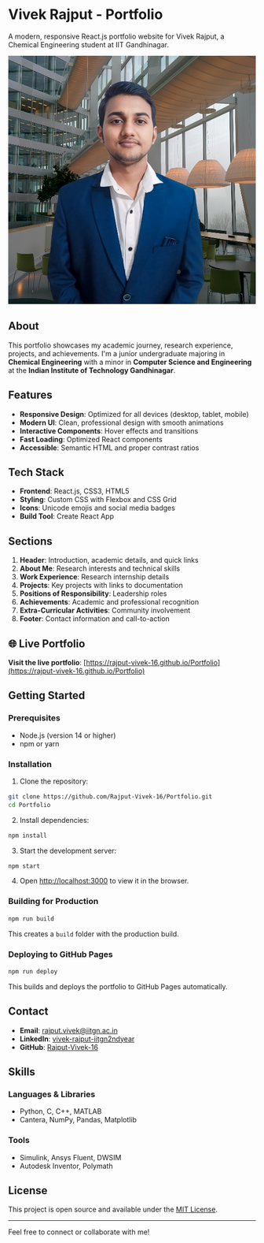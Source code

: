 # Vivek Rajput - Portfolio

A modern, responsive React.js portfolio website for Vivek Rajput, a Chemical Engineering student at IIT Gandhinagar.

![Profile](./public/Vivek.png)

## About

This portfolio showcases my academic journey, research experience, projects, and achievements. I'm a junior undergraduate majoring in **Chemical Engineering** with a minor in **Computer Science and Engineering** at the **Indian Institute of Technology Gandhinagar**.

## Features

- **Responsive Design**: Optimized for all devices (desktop, tablet, mobile)
- **Modern UI**: Clean, professional design with smooth animations
- **Interactive Components**: Hover effects and transitions
- **Fast Loading**: Optimized React components
- **Accessible**: Semantic HTML and proper contrast ratios

## Tech Stack

- **Frontend**: React.js, CSS3, HTML5
- **Styling**: Custom CSS with Flexbox and CSS Grid
- **Icons**: Unicode emojis and social media badges
- **Build Tool**: Create React App

## Sections

1. **Header**: Introduction, academic details, and quick links
2. **About Me**: Research interests and technical skills
3. **Work Experience**: Research internship details
4. **Projects**: Key projects with links to documentation
5. **Positions of Responsibility**: Leadership roles
6. **Achievements**: Academic and professional recognition
7. **Extra-Curricular Activities**: Community involvement
8. **Footer**: Contact information and call-to-action

## 🌐 Live Portfolio

**Visit the live portfolio**: [https://rajput-vivek-16.github.io/Portfolio](https://rajput-vivek-16.github.io/Portfolio)

## Getting Started

### Prerequisites

- Node.js (version 14 or higher)
- npm or yarn

### Installation

1. Clone the repository:
```bash
git clone https://github.com/Rajput-Vivek-16/Portfolio.git
cd Portfolio
```

2. Install dependencies:
```bash
npm install
```

3. Start the development server:
```bash
npm start
```

4. Open [http://localhost:3000](http://localhost:3000) to view it in the browser.

### Building for Production

```bash
npm run build
```

This creates a `build` folder with the production build.

### Deploying to GitHub Pages

```bash
npm run deploy
```

This builds and deploys the portfolio to GitHub Pages automatically.

## Contact

- **Email**: [rajput.vivek@iitgn.ac.in](mailto:rajput.vivek@iitgn.ac.in)
- **LinkedIn**: [vivek-rajput-iitgn2ndyear](https://www.linkedin.com/in/vivek-rajput-iitgn2ndyear/)
- **GitHub**: [Rajput-Vivek-16](https://github.com/Rajput-Vivek-16)

## Skills

### Languages & Libraries
- Python, C, C++, MATLAB
- Cantera, NumPy, Pandas, Matplotlib

### Tools
- Simulink, Ansys Fluent, DWSIM
- Autodesk Inventor, Polymath

## License

This project is open source and available under the [MIT License](LICENSE).

---

Feel free to connect or collaborate with me!
